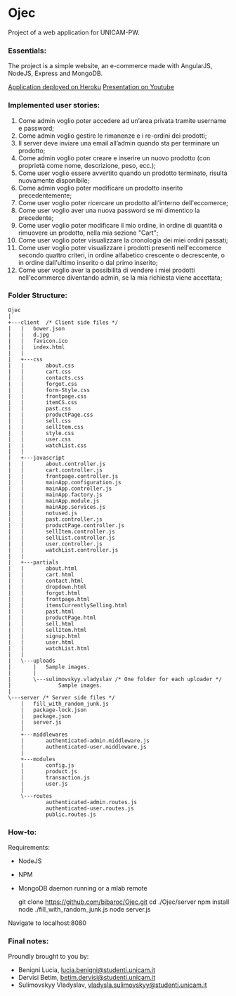 # Ojec
Project of a web application for UNICAM-PW.

### Essentials: 

The project is a simple website, an e-commerce made with AngularJS, NodeJS, Express and MongoDB.

[Application deployed on Heroku](http://ojec.herokuapp.com)
[Presentation on Youtube](https://www.google.it)

### Implemented user stories:
1. Come admin voglio poter accedere ad un’area privata tramite username e password;
2. Come admin voglio gestire le rimanenze e i re-ordini dei prodotti;
3. Il server deve inviare una email all’admin quando sta per terminare un prodotto;
4. Come admin voglio poter creare e inserire un nuovo prodotto (con proprietà come nome, descrizione, peso, ecc.);
5. Come user voglio essere avvertito quando un prodotto terminato, risulta nuovamente disponibile;
6. Come admin voglio poter modificare un prodotto inserito precedentemente;
7. Come user voglio poter ricercare un prodotto all'interno dell'eccomerce;
8. Come user voglio aver una nuova password se mi dimentico la precedente;  
9. Come user voglio poter modificare il mio ordine, in ordine di quantità o rimuovere un prodotto, nella mia sezione "Cart";
10. Come user voglio poter visualizzare la cronologia dei miei ordini passati;
11. Come user voglio poter visualizzare i prodotti presenti nell'eccomerce secondo quattro criteri, in ordine alfabetico crescente o decrescente, o in ordine dall'ultimo inserito o dal primo inserito;
12. Come user voglio aver la possibilità di vendere i miei prodotti nell'ecommerce diventando admin, se la mia richiesta viene accettata;

### Folder Structure:

    Ojec
    |               
    +---client  /* Client side files */
    |   |   bower.json
    |   |   d.jpg
    |   |   favicon.ico
    |   |   index.html
    |   |   
    |   +---css
    |   |       about.css
    |   |       cart.css
    |   |       contacts.css
    |   |       forgot.css
    |   |       form-Style.css
    |   |       frontpage.css
    |   |       itemCS.css
    |   |       past.css
    |   |       productPage.css
    |   |       sell.css
    |   |       sellItem.css
    |   |       style.css
    |   |       user.css
    |   |       watchList.css
    |   |       
    |   +---javascript
    |   |       about.controller.js
    |   |       cart.controller.js
    |   |       frontpage.controller.js
    |   |       mainApp.configuration.js
    |   |       mainApp.controller.js
    |   |       mainApp.factory.js
    |   |       mainApp.module.js
    |   |       mainApp.services.js
    |   |       notused.js
    |   |       past.controller.js
    |   |       productPage.controller.js
    |   |       sellItem.controller.js
    |   |       sellList.controller.js
    |   |       user.controller.js
    |   |       watchList.controller.js
    |   |       
    |   +---partials
    |   |       about.html
    |   |       cart.html
    |   |       contact.html
    |   |       dropdown.html
    |   |       forgot.html
    |   |       frontpage.html
    |   |       itemsCurrentlySelling.html
    |   |       past.html
    |   |       productPage.html
    |   |       sell.html
    |   |       sellItem.html
    |   |       signup.html
    |   |       user.html
    |   |       watchList.html
    |   |       
    |   \---uploads
    |       |   Sample images.
    |       |   
    |       \---sulimovskyy.vladyslav /* One folder for each uploader */
    |               Sample images.
    |               
    \---server /* Server side files */
        |   fill_with_random_junk.js
        |   package-lock.json
        |   package.json
        |   server.js
        |   
        +---middlewares
        |       authenticated-admin.middleware.js
        |       authenticated-user.middleware.js
        |       
        +---modules
        |       config.js
        |       product.js
        |       transaction.js
        |       user.js
        |           
        \---routes
                authenticated-admin.routes.js
                authenticated-user.routes.js
                public.routes.js
            
### How-to:
Requirements:
* NodeJS 
* NPM 
* MongoDB daemon running or a mlab remote


    git clone https://github.com/bibaroc/Ojec.git
    cd ./Ojec/server
    npm install 
    node ./fill_with_random_junk.js
    node server.js

Navigate to localhost:8080

### Final notes:

Proundly brought to you by:
* Benigni Lucia, lucia.benigni@studenti.unicam.it
* Dervisi Betim, betim.dervisi@studenti.unicam.it
* Sulimovskyy Vladyslav, vladysla.sulimovskyy@studenti.unicam.it
